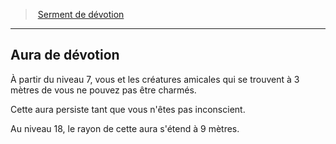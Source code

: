 ﻿---
!GenericItem
Id: paladin_devotion_hd.md#aura-de-dévotion
ParentLink: paladin_devotion_hd.md#serment-de-dévotion
Name: Aura de dévotion
ParentName: Serment de dévotion
NameLevel: 2
Attributes:
  Name: Aura de dévotion
  Markdown: >+
    ## <!--Name-->Aura de dévotion<!--/Name-->


    À partir du niveau 7, vous et les créatures amicales qui se trouvent à 3 mètres de vous ne pouvez pas être charmés.


    Cette aura persiste tant que vous n'êtes pas inconscient.


    Au niveau 18, le rayon de cette aura s'étend à 9 mètres.

AttributesDictionary: >+
  Name: Aura de dévotion

  Markdown: >+

    ## <!--Name-->Aura de dévotion<!--/Name-->





    À partir du niveau 7, vous et les créatures amicales qui se trouvent à 3 mètres de vous ne pouvez pas être charmés.





    Cette aura persiste tant que vous n'êtes pas inconscient.





    Au niveau 18, le rayon de cette aura s'étend à 9 mètres.



---
> [Serment de dévotion](hd_paladin_devotion.md)

---

## Aura de dévotion

À partir du niveau 7, vous et les créatures amicales qui se trouvent à 3 mètres de vous ne pouvez pas être charmés.

Cette aura persiste tant que vous n'êtes pas inconscient.

Au niveau 18, le rayon de cette aura s'étend à 9 mètres.

